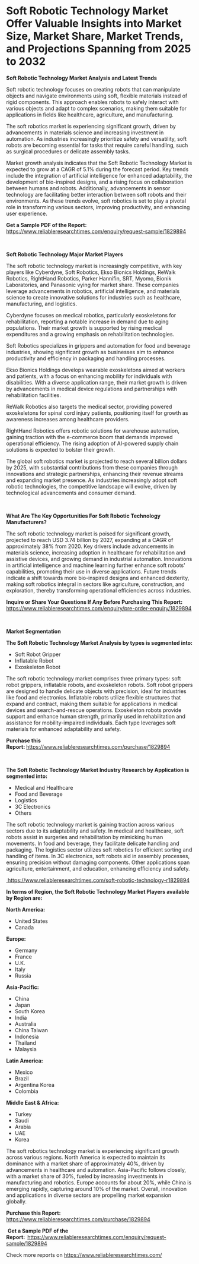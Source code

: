 <p><h1>Soft Robotic Technology Market Offer Valuable Insights into Market Size, Market Share, Market Trends, and Projections Spanning from 2025 to 2032</h1></p><p><strong>Soft Robotic Technology Market Analysis and Latest Trends</strong></p>
<p><p>Soft robotic technology focuses on creating robots that can manipulate objects and navigate environments using soft, flexible materials instead of rigid components. This approach enables robots to safely interact with various objects and adapt to complex scenarios, making them suitable for applications in fields like healthcare, agriculture, and manufacturing.</p><p>The soft robotics market is experiencing significant growth, driven by advancements in materials science and increasing investment in automation. As industries increasingly prioritize safety and versatility, soft robots are becoming essential for tasks that require careful handling, such as surgical procedures or delicate assembly tasks. </p><p>Market growth analysis indicates that the Soft Robotic Technology Market is expected to grow at a CAGR of 5.1% during the forecast period. Key trends include the integration of artificial intelligence for enhanced adaptability, the development of bio-inspired designs, and a rising focus on collaboration between humans and robots. Additionally, advancements in sensor technology are facilitating better interaction between soft robots and their environments. As these trends evolve, soft robotics is set to play a pivotal role in transforming various sectors, improving productivity, and enhancing user experience.</p></p>
<p><strong>Get a Sample PDF of the Report:&nbsp;</strong> <a href="https://www.reliableresearchtimes.com/enquiry/request-sample/1829894?utm_campaign=3311&utm_medium=2&utm_source=Github&utm_content=ia&utm_term=11032025&utm_id=soft-robotic-technology">https://www.reliableresearchtimes.com/enquiry/request-sample/1829894</a></p>
<p>&nbsp;</p>
<p><strong>Soft Robotic Technology Major Market Players</strong></p>
<p><p>The soft robotic technology market is increasingly competitive, with key players like Cyberdyne, Soft Robotics, Ekso Bionics Holdings, ReWalk Robotics, RightHand Robotics, Parker Hannifin, SRT, Myomo, Bionik Laboratories, and Panasonic vying for market share. These companies leverage advancements in robotics, artificial intelligence, and materials science to create innovative solutions for industries such as healthcare, manufacturing, and logistics.</p><p>Cyberdyne focuses on medical robotics, particularly exoskeletons for rehabilitation, reporting a notable increase in demand due to aging populations. Their market growth is supported by rising medical expenditures and a growing emphasis on rehabilitation technologies.</p><p>Soft Robotics specializes in grippers and automation for food and beverage industries, showing significant growth as businesses aim to enhance productivity and efficiency in packaging and handling processes.</p><p>Ekso Bionics Holdings develops wearable exoskeletons aimed at workers and patients, with a focus on enhancing mobility for individuals with disabilities. With a diverse application range, their market growth is driven by advancements in medical device regulations and partnerships with rehabilitation facilities.</p><p>ReWalk Robotics also targets the medical sector, providing powered exoskeletons for spinal cord injury patients, positioning itself for growth as awareness increases among healthcare providers.</p><p>RightHand Robotics offers robotic solutions for warehouse automation, gaining traction with the e-commerce boom that demands improved operational efficiency. The rising adoption of AI-powered supply chain solutions is expected to bolster their growth.</p><p>The global soft robotics market is projected to reach several billion dollars by 2025, with substantial contributions from these companies through innovations and strategic partnerships, enhancing their revenue streams and expanding market presence. As industries increasingly adopt soft robotic technologies, the competitive landscape will evolve, driven by technological advancements and consumer demand.</p></p>
<p>&nbsp;</p>
<p><strong>What Are The Key Opportunities For Soft Robotic Technology Manufacturers?</strong></p>
<p><p>The soft robotic technology market is poised for significant growth, projected to reach USD 3.74 billion by 2027, expanding at a CAGR of approximately 38% from 2020. Key drivers include advancements in materials science, increasing adoption in healthcare for rehabilitation and assistive devices, and growing demand in industrial automation. Innovations in artificial intelligence and machine learning further enhance soft robots' capabilities, promoting their use in diverse applications. Future trends indicate a shift towards more bio-inspired designs and enhanced dexterity, making soft robotics integral in sectors like agriculture, construction, and exploration, thereby transforming operational efficiencies across industries.</p></p>
<p><strong>Inquire or Share Your Questions If Any Before Purchasing This Report:</strong> <a href="https://www.reliableresearchtimes.com/enquiry/pre-order-enquiry/1829894?utm_campaign=3311&utm_medium=2&utm_source=Github&utm_content=ia&utm_term=11032025&utm_id=soft-robotic-technology">https://www.reliableresearchtimes.com/enquiry/pre-order-enquiry/1829894</a></p>
<p>&nbsp;</p>
<p><strong>Market Segmentation</strong></p>
<p><strong>The Soft Robotic Technology Market Analysis by types is segmented into:</strong></p>
<p><ul><li>Soft Robot Gripper</li><li>Inflatable Robot</li><li>Exoskeleton Robot</li></ul></p>
<p><p>The soft robotic technology market comprises three primary types: soft robot grippers, inflatable robots, and exoskeleton robots. Soft robot grippers are designed to handle delicate objects with precision, ideal for industries like food and electronics. Inflatable robots utilize flexible structures that expand and contract, making them suitable for applications in medical devices and search-and-rescue operations. Exoskeleton robots provide support and enhance human strength, primarily used in rehabilitation and assistance for mobility-impaired individuals. Each type leverages soft materials for enhanced adaptability and safety.</p></p>
<p><strong>Purchase this Report:&nbsp;</strong><a href="https://www.reliableresearchtimes.com/purchase/1829894?utm_campaign=3311&utm_medium=2&utm_source=Github&utm_content=ia&utm_term=11032025&utm_id=soft-robotic-technology">https://www.reliableresearchtimes.com/purchase/1829894</a></p>
<p>&nbsp;</p>
<p><strong>The Soft Robotic Technology Market Industry Research by Application is segmented into:</strong></p>
<p><ul><li>Medical and Healthcare</li><li>Food and Beverage</li><li>Logistics</li><li>3C Electronics</li><li>Others</li></ul></p>
<p><p>The soft robotic technology market is gaining traction across various sectors due to its adaptability and safety. In medical and healthcare, soft robots assist in surgeries and rehabilitation by mimicking human movements. In food and beverage, they facilitate delicate handling and packaging. The logistics sector utilizes soft robotics for efficient sorting and handling of items. In 3C electronics, soft robots aid in assembly processes, ensuring precision without damaging components. Other applications span agriculture, entertainment, and education, enhancing efficiency and safety.</p></p>
<p><a href="https://www.reliableresearchtimes.com/soft-robotic-technology-r1829894?utm_campaign=3311&utm_medium=2&utm_source=Github&utm_content=ia&utm_term=11032025&utm_id=soft-robotic-technology">&nbsp;https://www.reliableresearchtimes.com/soft-robotic-technology-r1829894</a></p>
<p><strong>In terms of Region, the Soft Robotic Technology Market Players available by Region are:</strong></p>
<p>
    <p> <strong> North America: </strong>
        <ul>
            <li>United States</li>
            <li>Canada</li>
        </ul>
        </p> 
    <p> <strong> Europe: </strong>
        <ul>
            <li>Germany</li>
            <li>France</li>
            <li>U.K.</li>
            <li>Italy</li>
            <li>Russia</li>
        </ul>
        </p> 
    <p> <strong> Asia-Pacific: </strong>
        <ul>
            <li>China</li>
            <li>Japan</li>
            <li>South Korea</li>
            <li>India</li>
            <li>Australia</li>
            <li>China Taiwan</li>
            <li>Indonesia</li>
            <li>Thailand</li>
            <li>Malaysia</li>
        </ul>
        </p> 
    <p> <strong> Latin America: </strong>
        <ul>
            <li>Mexico</li>
            <li>Brazil</li>
            <li>Argentina Korea</li>
            <li>Colombia</li>
        </ul>
        </p> 
    <p> <strong> Middle East & Africa: </strong>
        <ul>
            <li>Turkey</li>
            <li>Saudi</li>
            <li>Arabia</li>
            <li>UAE</li>
            <li>Korea</li>
        </ul>
    </p>
    </p>
<p><p>The soft robotics technology market is experiencing significant growth across various regions. North America is expected to maintain its dominance with a market share of approximately 40%, driven by advancements in healthcare and automation. Asia-Pacific follows closely, with a market share of 30%, fueled by increasing investments in manufacturing and robotics. Europe accounts for about 20%, while China is emerging rapidly, capturing around 10% of the market. Overall, innovation and applications in diverse sectors are propelling market expansion globally.</p></p>
<p><strong>Purchase this Report: </strong><a href="https://www.reliableresearchtimes.com/purchase/1829894?utm_campaign=3311&utm_medium=2&utm_source=Github&utm_content=ia&utm_term=11032025&utm_id=soft-robotic-technology">https://www.reliableresearchtimes.com/purchase/1829894</a></p>
<p>&nbsp;<strong>Get a Sample PDF of the Report:&nbsp;&nbsp;</strong><a href="https://www.reliableresearchtimes.com/enquiry/request-sample/1829894?utm_campaign=3311&utm_medium=2&utm_source=Github&utm_content=ia&utm_term=11032025&utm_id=soft-robotic-technology">https://www.reliableresearchtimes.com/enquiry/request-sample/1829894</a></p>
<p><strong></strong></p>
<p>Check more reports on <a href="https://www.reliableresearchtimes.com/?utm_campaign=3311&utm_medium=2&utm_source=Github&utm_content=ia&utm_term=11032025&utm_id=soft-robotic-technology">https://www.reliableresearchtimes.com/</a></p>